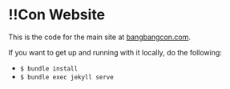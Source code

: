 # !!Con Website

This is the code for the main site at [bangbangcon.com](http://bangbangcon.com).

If you want to get up and running with it locally, do the following:

- `$ bundle install`
- `$ bundle exec jekyll serve`
